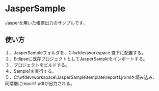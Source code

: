 ﻿JasperSample
======================
Jasperを用いた帳票出力のサンプルです。  

使い方
------
１．JasperSampleフォルダを、C:\wfdev\workspace 直下に配置する。  
２．Eclipseに既存プロジェクトとしてJasperSampleをインポートする。  
３．プロジェクトをビルドする。  
４．Sample1を実行する。  
５．C:\wfdev\workspace\JasperSample\template\report1.jrxmlを読み込み、同階層にreport1.pdfが出力される。  